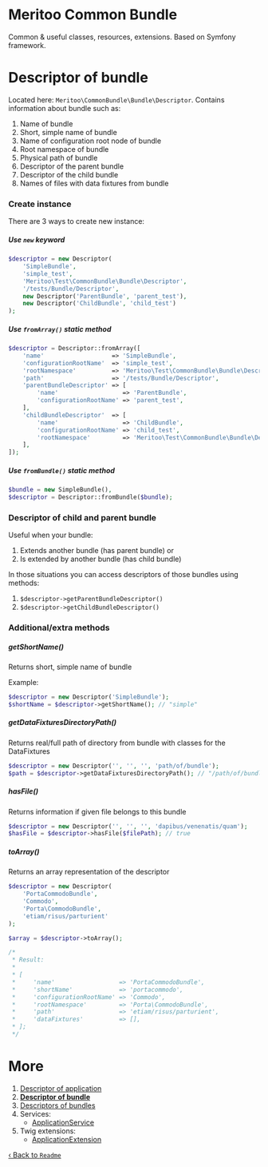 # Meritoo Common Bundle

Common & useful classes, resources, extensions. Based on Symfony framework.

# Descriptor of bundle

Located here: `Meritoo\CommonBundle\Bundle\Descriptor`. Contains information about bundle such as:

1. Name of bundle
2. Short, simple name of bundle
3. Name of configuration root node of bundle
4. Root namespace of bundle
5. Physical path of bundle
6. Descriptor of the parent bundle
7. Descriptor of the child bundle
8. Names of files with data fixtures from bundle

### Create instance

There are 3 ways to create new instance:

##### Use `new` keyword

```php
$descriptor = new Descriptor(
    'SimpleBundle',
    'simple_test',
    'Meritoo\Test\CommonBundle\Bundle\Descriptor',
    '/tests/Bundle/Descriptor',
    new Descriptor('ParentBundle', 'parent_test'),
    new Descriptor('ChildBundle', 'child_test')
);
```

##### Use `fromArray()` static method

```php
$descriptor = Descriptor::fromArray([
    'name'                   => 'SimpleBundle',
    'configurationRootName'  => 'simple_test',
    'rootNamespace'          => 'Meritoo\Test\CommonBundle\Bundle\Descriptor',
    'path'                   => '/tests/Bundle/Descriptor',
    'parentBundleDescriptor' => [
        'name'                  => 'ParentBundle',
        'configurationRootName' => 'parent_test',
    ],
    'childBundleDescriptor'  => [
        'name'                  => 'ChildBundle',
        'configurationRootName' => 'child_test',
        'rootNamespace'         => 'Meritoo\Test\CommonBundle\Bundle\Descriptor\Child',
    ],
]);
```

##### Use `fromBundle()` static method

```php
$bundle = new SimpleBundle(),
$descriptor = Descriptor::fromBundle($bundle);
```

### Descriptor of child and parent bundle

Useful when your bundle:
1. Extends another bundle (has parent bundle)
or
2. Is extended by another bundle (has child bundle)

In those situations you can access descriptors of those bundles using methods:

1. `$descriptor->getParentBundleDescriptor()`
2. `$descriptor->getChildBundleDescriptor()`

### Additional/extra methods

##### getShortName()

Returns short, simple name of bundle

Example:

```php
$descriptor = new Descriptor('SimpleBundle');
$shortName = $descriptor->getShortName(); // "simple"
```

##### getDataFixturesDirectoryPath()

Returns real/full path of directory from bundle with classes for the DataFixtures

```php
$descriptor = new Descriptor('', '', '', 'path/of/bundle');
$path = $descriptor->getDataFixturesDirectoryPath(); // "/path/of/bundle/DataFixtures/ORM"
```

##### hasFile()

Returns information if given file belongs to this bundle

```php
$descriptor = new Descriptor('', '', '', 'dapibus/venenatis/quam');
$hasFile = $descriptor->hasFile($filePath); // true
```

##### toArray()

Returns an array representation of the descriptor

```php
$descriptor = new Descriptor(
    'PortaCommodoBundle',
    'Commodo',
    'Porta\CommodoBundle',
    'etiam/risus/parturient'
);

$array = $descriptor->toArray();

/*
 * Result:
 *
 * [
 *     'name'                  => 'PortaCommodoBundle',
 *     'shortName'             => 'portacommodo',
 *     'configurationRootName' => 'Commodo',
 *     'rootNamespace'         => 'Porta\CommodoBundle',
 *     'path'                  => 'etiam/risus/parturient',
 *     'dataFixtures'          => [],
 * ];
 */
```

# More

1. [Descriptor of application](Descriptor-of-application.md)
2. [**Descriptor of bundle**](Descriptor-of-bundle.md)
3. [Descriptors of bundles](Descriptors-of-bundles.md)
4. Services:
	- [ApplicationService](Services/ApplicationService.md)
5. Twig extensions:
	- [ApplicationExtension](Twig-Extensions/ApplicationExtension.md)

[&lsaquo; Back to `Readme`](../README.md)
